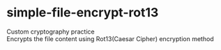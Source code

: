 # simple-file-encrypt-rot13  

Custom cryptography practice  
Encrypts the file content using Rot13(Caesar Cipher) encryption method  
